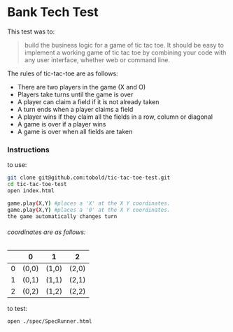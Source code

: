 # Bank Tech Test
This test was to:
>build the business logic for a game of tic tac toe. It should be easy to implement a working game of tic tac toe by combining your code with any user interface, whether web or command line.

The rules of tic-tac-toe are as follows:

- There are two players in the game (X and O)
- Players take turns until the game is over
- A player can claim a field if it is not already taken
- A turn ends when a player claims a field
- A player wins if they claim all the fields in a row, column or diagonal
- A game is over if a player wins
- A game is over when all fields are taken

### Instructions
to use:
```sh
git clone git@github.com:tobold/tic-tac-toe-test.git
cd tic-tac-toe-test
open index.html

game.play(X,Y) #places a 'X' at the X Y coordinates.
game.play(X,Y) #places a '0' at the X Y coordinates.
the game automatically changes turn
```
###### coordinates are as follows:
|   | 0   | 1   | 2   |
|---|-----|-----|-----|
| 0 |(0,0)|(1,0)|(2,0)|
| 1 |(0,1)|(1,1)|(2,1)|
| 2 |(0,2)|(1,2)|(2,2)|

to test:
```
open ./spec/SpecRunner.html
```
